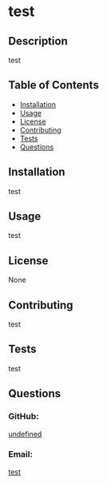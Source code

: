 # test
  ## Description  
  test  
  ## Table of Contents  
  * [Installation](#installation)
  * [Usage](#usage)
  * [License](#license)
  * [Contributing](#contributing)
  * [Tests](#tests)
  * [Questions](#questions)  
  ## Installation  
  test  
  ## Usage  
  test  
  ## License  
  
  
  None 
  ## Contributing  
  test  
  ## Tests  
  test  
  ## Questions  
  ### GitHub:  
  [undefined](https://github.com/undefined)  
  ### Email:  
  [test](mailto:test)